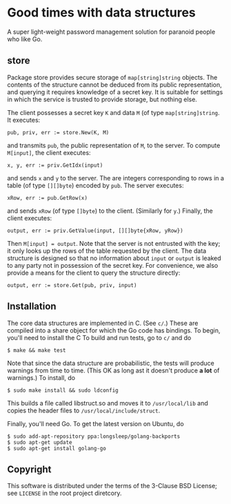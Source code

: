 Good times with data structures
===============================

A super light-weight password management solution for paranoid people who like
Go.

store
-----

Package store provides secure storage of `map[string]string` objects. The
contents of the structure cannot be deduced from its public representation,
and querying it requires knowledge of a secret key. It is suitable for
settings in which the service is trusted to provide storage, but nothing
else.

The client possesses a secret key `K` and data `M` (of type
`map[string]string`. It executes:

```pub, priv, err := store.New(K, M)```

and transmits `pub`, the public representation of `M`, to the server.
To compute `M[input]`, the client executes:

```x, y, err := priv.GetIdx(input)```

and sends `x` and `y` to the server. The are integers corresponding to rows
in a table (of type `[][]byte`) encoded by `pub`. The server executes:

```xRow, err := pub.GetRow(x)```

and sends `xRow` (of type `[]byte`) to the client. (Similarly for `y`.)
Finally, the client executes:

```output, err := priv.GetValue(input, [][]byte{xRow, yRow})```

Then `M[input] = output`.  Note that the server is not entrusted with the key;
it only looks up the rows of the table requested by the client. The data
structure is designed so that no information about `input` or `output` is leaked
to any party not in possession of the secret key. For convenience, we also
provide a means for the client to query the structure directly:

```output, err := store.Get(pub, priv, input)```


Installation
------------

The core data structures are implemented in C. (See `c/`.) These are compiled
into a share object for which the Go code has bindings. To begin, you'll need
to install the C To build and run tests, go to `c/` and do

```$ make && make test```

Note that since the data structure are probabilistic, the tests will produce
warnings from time to time. (This OK as long ast it doesn't produce **a lot** of
warnings.) To install, do

```$ sudo make install && sudo ldconfig```

This builds a file called libstruct.so and moves it to `/usr/local/lib` and copies
the header files to `/usr/local/include/struct`.

Finally, you'll need Go. To get the latest version on Ubuntu, do

```
$ sudo add-apt-repository ppa:longsleep/golang-backports
$ sudo apt-get update
$ sudo apt-get install golang-go
```

Copyright
---------

This software is distributed under the terms of the 3-Clause BSD License; see
`LICENSE` in the root project diretcory.
